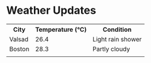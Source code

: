 # Weather Updates

<!-- WEATHER-UPDATE-START -->
<table><tr><th>City</th><th>Temperature (°C)</th><th>Condition</th></tr><tr><td>Valsad</td><td>26.4</td><td>Light rain shower</td></tr><tr><td>Boston</td><td>28.3</td><td>Partly cloudy</td></tr><tr><td></td><td></td><td></td></tr></table>
<!-- WEATHER-UPDATE-END -->
